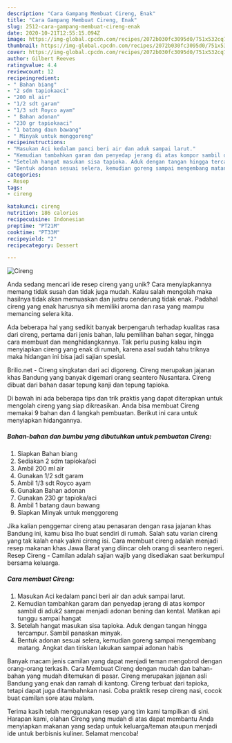 ```yaml
---
description: "Cara Gampang Membuat Cireng, Enak"
title: "Cara Gampang Membuat Cireng, Enak"
slug: 2512-cara-gampang-membuat-cireng-enak
date: 2020-10-21T12:55:15.094Z
image: https://img-global.cpcdn.com/recipes/2072b030fc3095d0/751x532cq70/cireng-foto-resep-utama.jpg
thumbnail: https://img-global.cpcdn.com/recipes/2072b030fc3095d0/751x532cq70/cireng-foto-resep-utama.jpg
cover: https://img-global.cpcdn.com/recipes/2072b030fc3095d0/751x532cq70/cireng-foto-resep-utama.jpg
author: Gilbert Reeves
ratingvalue: 4.4
reviewcount: 12
recipeingredient:
- " Bahan biang"
- "2 sdm tapiokaaci"
- "200 ml air"
- "1/2 sdt garam"
- "1/3 sdt Royco ayam"
- " Bahan adonan"
- "230 gr tapiokaaci"
- "1 batang daun bawang"
- " Minyak untuk menggoreng"
recipeinstructions:
- "Masukan Aci kedalam panci beri air dan aduk sampai larut."
- "Kemudian tambahkan garam dan penyedap jerang di atas kompor sambil di aduk2 sampai menjadi adonan bening dan kental. Matikan api tunggu sampai hangat"
- "Setelah hangat masukan sisa tapioka. Aduk dengan tangan hingga tercampur. Sambil panaskan minyak."
- "Bentuk adonan sesuai selera, kemudian goreng sampai mengembang matang. Angkat dan tiriskan lakukan sampai adonan habis"
categories:
- Resep
tags:
- cireng

katakunci: cireng 
nutrition: 186 calories
recipecuisine: Indonesian
preptime: "PT21M"
cooktime: "PT33M"
recipeyield: "2"
recipecategory: Dessert

---
```



![Cireng](https://img-global.cpcdn.com/recipes/2072b030fc3095d0/751x532cq70/cireng-foto-resep-utama.jpg)

Anda sedang mencari ide resep cireng yang unik? Cara menyiapkannya memang tidak susah dan tidak juga mudah. Kalau salah mengolah maka hasilnya tidak akan memuaskan dan justru cenderung tidak enak. Padahal cireng yang enak harusnya sih memiliki aroma dan rasa yang mampu memancing selera kita.

Ada beberapa hal yang sedikit banyak berpengaruh terhadap kualitas rasa dari cireng, pertama dari jenis bahan, lalu pemilihan bahan segar, hingga cara membuat dan menghidangkannya. Tak perlu pusing kalau ingin menyiapkan cireng yang enak di rumah, karena asal sudah tahu triknya maka hidangan ini bisa jadi sajian spesial.

Brilio.net - Cireng singkatan dari aci digoreng. Cireng merupakan jajanan khas Bandung yang banyak digemari orang seantero Nusantara. Cireng dibuat dari bahan dasar tepung kanji dan tepung tapioka.


Di bawah ini ada beberapa tips dan trik praktis yang dapat diterapkan untuk mengolah cireng yang siap dikreasikan. Anda bisa membuat Cireng memakai 9 bahan dan 4 langkah pembuatan. Berikut ini cara untuk menyiapkan hidangannya.

<!--inarticleads1-->

##### Bahan-bahan dan bumbu yang dibutuhkan untuk pembuatan Cireng:

1. Siapkan  Bahan biang
1. Sediakan 2 sdm tapioka/aci
1. Ambil 200 ml air
1. Gunakan 1/2 sdt garam
1. Ambil 1/3 sdt Royco ayam
1. Gunakan  Bahan adonan
1. Gunakan 230 gr tapioka/aci
1. Ambil 1 batang daun bawang
1. Siapkan  Minyak untuk menggoreng


Jika kalian penggemar cireng atau penasaran dengan rasa jajanan khas Bandung ini, kamu bisa lho buat sendiri di rumah. Salah satu varian cireng yang tak kalah enak yakni cireng isi. Cara membuat cireng adalah menjadi resep makanan khas Jawa Barat yang diincar oleh orang di seantero negeri. Resep Cireng - Camilan adalah sajian wajib yang disediakan saat berkumpul bersama keluarga. 

<!--inarticleads2-->

##### Cara membuat Cireng:

1. Masukan Aci kedalam panci beri air dan aduk sampai larut.
1. Kemudian tambahkan garam dan penyedap jerang di atas kompor sambil di aduk2 sampai menjadi adonan bening dan kental. Matikan api tunggu sampai hangat
1. Setelah hangat masukan sisa tapioka. Aduk dengan tangan hingga tercampur. Sambil panaskan minyak.
1. Bentuk adonan sesuai selera, kemudian goreng sampai mengembang matang. Angkat dan tiriskan lakukan sampai adonan habis


Banyak macam jenis camilan yang dapat menjadi teman mengobrol dengan orang-orang terkasih. Cara Membuat Cireng dengan mudah dan bahan-bahan yang mudah ditemukan di pasar. Cireng merupakan jajanan asli Bandung yang enak dan ramah di kantong. Cireng terbuat dari tapioka, tetapi dapat juga ditambahnkan nasi. Coba praktik resep cireng nasi, cocok buat camilan sore atau malam. 

Terima kasih telah menggunakan resep yang tim kami tampilkan di sini. Harapan kami, olahan Cireng yang mudah di atas dapat membantu Anda menyiapkan makanan yang sedap untuk keluarga/teman ataupun menjadi ide untuk berbisnis kuliner. Selamat mencoba!
